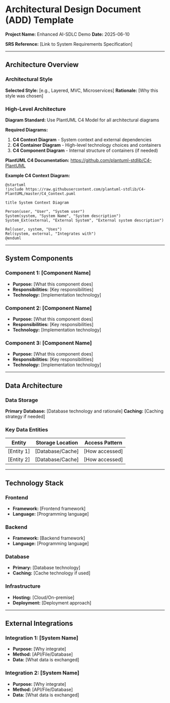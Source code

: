 # Architectural Design Document (ADD) Template

**Project Name:** Enhanced AI-SDLC Demo
**Date:** 2025-06-10

**SRS Reference:** [Link to System Requirements Specification]

---

## Architecture Overview

### Architectural Style
**Selected Style:** [e.g., Layered, MVC, Microservices]
**Rationale:** [Why this style was chosen]

### High-Level Architecture

**Diagram Standard:** Use PlantUML C4 Model for all architectural diagrams

**Required Diagrams:**
1. **C4 Context Diagram** - System context and external dependencies
2. **C4 Container Diagram** - High-level technology choices and containers
3. **C4 Component Diagram** - Internal structure of containers (if needed)

**PlantUML C4 Documentation:** https://github.com/plantuml-stdlib/C4-PlantUML

**Example C4 Context Diagram:**
```plantuml
@startuml
!include https://raw.githubusercontent.com/plantuml-stdlib/C4-PlantUML/master/C4_Context.puml

title System Context Diagram

Person(user, "User", "System user")
System(system, "System Name", "System description")
System_Ext(external, "External System", "External system description")

Rel(user, system, "Uses")
Rel(system, external, "Integrates with")
@enduml
```

---

## System Components

### Component 1: [Component Name]
- **Purpose:** [What this component does]
- **Responsibilities:** [Key responsibilities]
- **Technology:** [Implementation technology]

### Component 2: [Component Name]
- **Purpose:** [What this component does]
- **Responsibilities:** [Key responsibilities]
- **Technology:** [Implementation technology]

### Component 3: [Component Name]
- **Purpose:** [What this component does]
- **Responsibilities:** [Key responsibilities]
- **Technology:** [Implementation technology]

---

## Data Architecture

### Data Storage
**Primary Database:** [Database technology and rationale]
**Caching:** [Caching strategy if needed]

### Key Data Entities
| Entity | Storage Location | Access Pattern |
|--------|------------------|----------------|
| [Entity 1] | [Database/Cache] | [How accessed] |
| [Entity 2] | [Database/Cache] | [How accessed] |

---

## Technology Stack

### Frontend
- **Framework:** [Frontend framework]
- **Language:** [Programming language]

### Backend
- **Framework:** [Backend framework]
- **Language:** [Programming language]

### Database
- **Primary:** [Database technology]
- **Caching:** [Cache technology if used]

### Infrastructure
- **Hosting:** [Cloud/On-premise]
- **Deployment:** [Deployment approach]

---

## External Integrations

### Integration 1: [System Name]
- **Purpose:** [Why integrate]
- **Method:** [API/File/Database]
- **Data:** [What data is exchanged]

### Integration 2: [System Name]
- **Purpose:** [Why integrate]
- **Method:** [API/File/Database]
- **Data:** [What data is exchanged]
